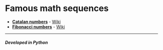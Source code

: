 # Famous math sequences

 * **[Catalan numbers](/catalan.py)** - [Wiki](https://en.wikipedia.org/wiki/Catalan_number)
 * **[Fibonacci numbers](/fibonacci.py)** - [Wiki](https://en.wikipedia.org/wiki/Fibonacci_number)

<hr/>
 
 ##### Developed in Python
